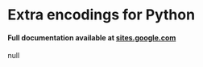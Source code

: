# Extra encodings for Python 
#### Full documentation available at [sites.google.com](https://sites.google.com/view/extra-encodings-docs/)
null